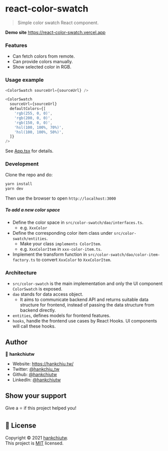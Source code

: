# react-color-swatch
> Simple color swatch React component.

**Demo site** https://react-color-swatch.vercel.app

### Features
- Can fetch colors from remote.
- Can provide colors manually.
- Show selected color in RGB.

### Usage example
```js
<ColorSwatch sourceUrl={sourceUrl} />
```

```js
<ColorSwatch
  sourceUrl={sourceUrl}
  defaultColors={[
    'rgb(255, 0, 0)',
    'rgb(200, 0, 0)',
    'rgb(150, 0, 0)',
    'hsl(100, 100%, 70%)',
    'hsl(100, 100%, 50%)',
  ]}
/>
```
See [App.tsx]('./src/App.tsx') for details.


### Development
Clone the repo and do:
```js
yarn install
yarn dev
```
Then use the browser to open `http://localhost:3000`

##### To add a new color space
- Define the color space in `src/color-swatch/dao/interfaces.ts`.
  - e.g. `XxxColor`
- Define the corresponding color item class under `src/color-swatch/entities`.
  - Make your class `implements ColorItem`.
  - e.g. `XxxColorItem` in `xxx-color-item.ts`.
- Implement the transform function in `src/color-swatch/dao/color-item-factory.ts` to convert `XxxColor` to `XxxColorItem`.

### Architecture
- `src/color-swatch` is the main implementation and only the UI component `ColorSwatch` is exposed.
- `dao` stands for data access object.
  - It aims to communicate backend API and returns suitable data structure for frontend, instead of passing the data structure from backend directly.
- `entities`, defines models for frontend features.
- `hooks`, handle the frontend use cases by React Hooks. UI components will call these hooks.


## Author

👤 **hankchiutw**

* Website: https://hankchiu.tw/
* Twitter: [@hankchiu\_tw](https://twitter.com/hankchiu\_tw)
* Github: [@hankchiutw](https://github.com/hankchiutw)
* LinkedIn: [@hankchiutw](https://linkedin.com/in/hankchiutw)

## Show your support

Give a ⭐️ if this project helped you!

## 📝 License

Copyright © 2021 [hankchiutw](https://github.com/hankchiutw).<br />
This project is [MIT](LICENSE) licensed.

